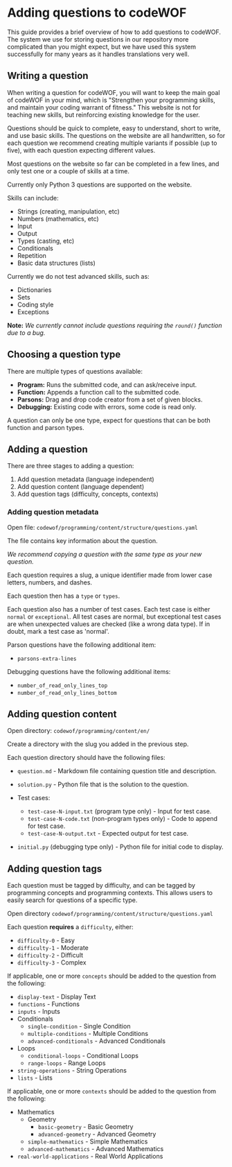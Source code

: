 # Adding questions to codeWOF

This guide provides a brief overview of how to add questions to codeWOF.
The system we use for storing questions in our repository more complicated than you might expect, but we have used this system successfully for many years as it handles translations very well.

## Writing a question

When writing a question for codeWOF, you will want to keep the main goal of codeWOF in your mind, which is "Strengthen your programming skills, and maintain your coding warrant of fitness."
This website is not for teaching new skills, but reinforcing existing knowledge for the user.

Questions should be quick to complete, easy to understand, short to write, and use basic skills.
The questions on the website are all handwritten, so for each question we recommend creating multiple variants if possible (up to five), with each question expecting different values.

Most questions on the website so far can be completed in a few lines, and only test one or a couple of skills at a time.

Currently only Python 3 questions are supported on the website.

Skills can include:

- Strings (creating, manipulation, etc)
- Numbers (mathematics, etc)
- Input
- Output
- Types (casting, etc)
- Conditionals
- Repetition
- Basic data structures (lists)

Currently we do not test advanced skills, such as:
- Dictionaries
- Sets
- Coding style
- Exceptions

**Note:** *We currently cannot include questions requiring the `round()` function due to a bug.*

## Choosing a question type

There are multiple types of questions available:

- **Program:** Runs the submitted code, and can ask/receive input.
- **Function:** Appends a function call to the submitted code.
- **Parsons:** Drag and drop code creator from a set of given blocks.
- **Debugging:** Existing code with errors, some code is read only.

A question can only be one type, expect for questions that can be both function and parson types.

## Adding a question

There are three stages to adding a question:

1. Add question metadata (language independent)
2. Add question content (language dependent)
3. Add question tags (difficulty, concepts, contexts)

### Adding question metadata

Open file: `codewof/programming/content/structure/questions.yaml`

The file contains key information about the question.

*We recommend copying a question with the same type as your new question.*

Each question requires a slug, a unique identifier made from lower case letters, numbers, and dashes.

Each question then has a `type` or `types`.

Each question also has a number of test cases.
Each test case is either `normal` or `exceptional`.
All test cases are normal, but exceptional test cases are when unexpected values are checked (like a wrong data type).
If in doubt, mark a test case as 'normal'.

Parson questions have the following additional item:

- `parsons-extra-lines`

Debugging questions have the following additional items:

- `number_of_read_only_lines_top`
- `number_of_read_only_lines_bottom`

## Adding question content

Open directory: `codewof/programming/content/en/`

Create a directory with the slug you added in the previous step.

Each question directory should have the following files:

- `question.md` - Markdown file containing question title and description.
- `solution.py` - Python file that is the solution to the question.
- Test cases:

  - `test-case-N-input.txt` (program type only) - Input for test case.
  - `test-case-N-code.txt` (non-program types only) - Code to append for test case.
  - `test-case-N-output.txt` - Expected output for test case.

- `initial.py` (debugging type only) - Python file for initial code to display.


## Adding question tags

Each question must be tagged by difficulty, and can be tagged by programming concepts and programming contexts.
This allows users to easily search for questions of a specific type.

Open directory `codewof/programming/content/structure/questions.yaml`

Each question **requires** a `difficulty`, either:
- `difficulty-0` - Easy
- `difficulty-1` - Moderate
- `difficulty-2` - Difficult
- `difficulty-3` - Complex

If applicable, one or more `concepts` should be added to the question from the following:

- `display-text` - Display Text
- `functions` - Functions
- `inputs` - Inputs
- Conditionals
  - `single-condition` - Single Condition
  - `multiple-conditions` - Multiple Conditions
  - `advanced-conditionals` - Advanced Conditionals
- Loops
  - `conditional-loops` - Conditional Loops
  - `range-loops` - Range Loops
- `string-operations` - String Operations
- `lists` - Lists

If applicable, one or more `contexts` should be added to the question from the following:

- Mathematics
  - Geometry
    - `basic-geometry` - Basic Geometry
    - `advanced-geometry` - Advanced Geometry
  - `simple-mathematics` - Simple Mathematics
  - `advanced-mathematics` - Advanced Mathematics
- `real-world-applications` - Real World Applications
